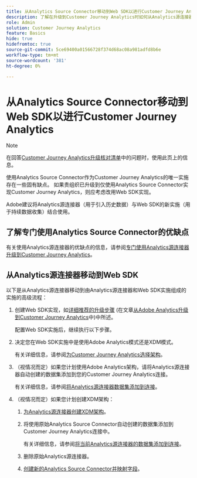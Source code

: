 ```yaml
---
title: 从Analytics Source Connector移动到Web SDK以进行Customer Journey Analytics
description: 了解在升级到Customer Journey Analytics时如何从Analytics源连接器移至Web SDK
role: Admin
solution: Customer Journey Analytics
feature: Basics
hide: true
hidefromtoc: true
source-git-commit: 5ce69400a01566728f374d68ac08a981adfd8b6e
workflow-type: tm+mt
source-wordcount: '381'
ht-degree: 0%

---
```


# 从Analytics Source Connector移动到Web SDK以进行Customer Journey Analytics

>[!NOTE]
> 
>在回答[Customer Journey Analytics升级核对清单](https://gigazelle.github.io/cja-ttv/)中的问题时，使用此页上的信息。

使用Analytics Source Connector作为Customer Journey Analytics的唯一实施存在一些固有缺点。 如果贵组织已升级到仅使用Analytics Source Connector实现Customer Journey Analytics，则应考虑改用Web SDK实现。

Adobe建议将Analytics源连接器（用于引入历史数据）与Web SDK的新实施（用于持续数据收集）结合使用。

## 了解专门使用Analytics Source Connector的优缺点

有关使用Analytics源连接器的优缺点的信息，请参阅[专门使用Analytics源连接器升级到Customer Journey Analytics](/help/getting-started/cja-upgrade/cja-upgrade-source-connector-exclusively.md)。

## 从Analytics源连接器移动到Web SDK

以下是从Analytics源连接器移动到由Analytics源连接器和Web SDK实施组成的实施的高级流程：

1. 创建Web SDK实现，如[详细推荐的升级步骤](/help/getting-started/cja-upgrade/cja-upgrade-recommendations.md#detailed-recommended-upgrade-steps) (在文章[从Adobe Analytics升级到Customer Journey Analytics](/help/getting-started/cja-upgrade/cja-upgrade-recommendations.md)中)中所述。

   配置Web SDK实施后，继续执行以下步骤。

1. 决定您在Web SDK实施中是使用Adobe Analytics模式还是XDM模式。

   有关详细信息，请参阅[为Customer Journey Analytics选择架构](/help/getting-started/cja-upgrade/cja-upgrade-schema-existing.md)。

1. （视情况而定）如果您计划使用Adobe Analytics架构，请将Analytics源连接器自动创建的数据集添加到您的Customer Journey Analytics连接。

   有关详细信息，请参阅[将Analytics源连接器数据集添加到连接](/help/getting-started/cja-upgrade/cja-upgrade-source-connector-dataset.md)。

1. （视情况而定）如果您计划创建XDM架构：

   1. [为Analytics源连接器创建XDM架构](/help/getting-started/cja-upgrade/cja-upgrade-source-connector-schema.md)。

   1. 将使用原始Analytics Source Connector自动创建的数据集添加到Customer Journey Analytics连接中。

      有关详细信息，请参阅[将当前Analytics源连接器的数据集添加到连接](/help/getting-started/cja-upgrade/cja-upgrade-source-connector-dataset.md)。

   1. 删除原始Analytics源连接器。<!-- need to add steps somewhere about how to do this -->

   1. [创建新的Analytics Source Connector并映射字段](/help/getting-started/cja-upgrade/cja-upgrade-source-connector.md)。








